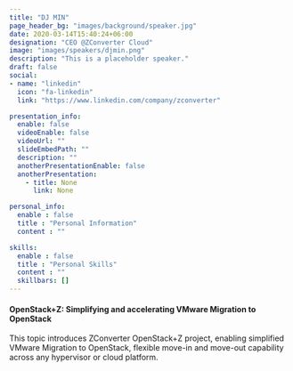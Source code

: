 ```yaml
---
title: "DJ MIN"
page_header_bg: "images/background/speaker.jpg"
date: 2020-03-14T15:40:24+06:00
designation: "CEO @ZConverter Cloud"
image: "images/speakers/djmin.png"
description: "This is a placeholder speaker."
draft: false
social:
- name: "linkedin"
  icon: "fa-linkedin"
  link: "https://www.linkedin.com/company/zconverter"

presentation_info:
  enable: false
  videoEnable: false
  videoUrl: ""
  slideEmbedPath: ""
  description: ""
  anotherPresentationEnable: false
  anotherPresentation:
    - title: None
      link: None

personal_info:
  enable : false
  title : "Personal Information"
  content : ""

skills:
  enable : false
  title : "Personal Skills"
  content : ""
  skillbars: []
---
```


#### OpenStack+Z: Simplifying and accelerating VMware Migration to OpenStack

This topic introduces ZConverter OpenStack+Z project, enabling simplified VMware
Migration to OpenStack, flexible move-in and move-out capability across any hypervisor or
cloud platform.
